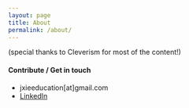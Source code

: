 ```yaml
---
layout: page
title: About
permalink: /about/
---
```


(special thanks to Cleverism for most of the content!)
 
#### Contribute / Get in touch
* jxieeducation[at]gmail.com
* [LinkedIn](https://www.linkedin.com/in/jason-xie/)
